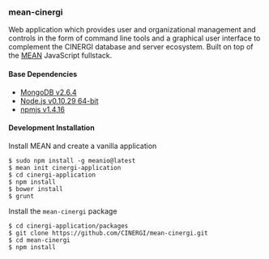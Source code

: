 ### mean-cinergi

Web application which provides user and organizational management and controls
in the form of command line tools and a graphical user interface to complement 
the CINERGI database and server ecosystem.  Built on top of the 
[MEAN](http://mean.io/#!/) JavaScript fullstack.

#### Base Dependencies
* [MongoDB v2.6.4](http://www.mongodb.org/)
* [Node.js v0.10.29 64-bit](http://nodejs.org/)
* [npmjs v1.4.16](https://www.npmjs.org/)

#### Development Installation
Install MEAN and create a vanilla application
```
$ sudo npm install -g meanio@latest
$ mean init cinergi-application
$ cd cinergi-application
$ npm install
$ bower install
$ grunt
```

Install the `mean-cinergi` package
```
$ cd cinergi-application/packages
$ git clone https://github.com/CINERGI/mean-cinergi.git
$ cd mean-cinergi
$ npm install
```